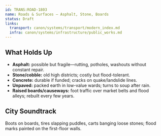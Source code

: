 ```yaml
---
id: TRANS:ROAD-1803
name: Roads & Surfaces — Asphalt, Stone, Boards
status: Draft
links:
  transport: canon/systems/transport/modern_index.md
  infra: canon/systems/infrastructure/public_works.md
---
```


## What Holds Up
- **Asphalt:** possible but fragile—rutting, potholes, washouts without constant repair.
- **Stone/cobble:** old high districts; costly but flood-tolerant.
- **Concrete:** durable if funded; cracks on quake/landslide lines.
- **Unpaved:** packed earth in low-value wards; turns to soup after rain.
- **Raised boards/causeways:** foot traffic over market belts and flood alleys; rebuilt every few years.

## City Soundtrack
Boots on boards, tires slapping puddles, carts banging loose stones; flood marks painted on the first-floor walls.
